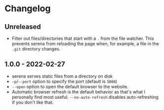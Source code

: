 # Changelog

## Unreleased

- Filter out files/directories that start with a `.` from the file watcher. This prevents serena from reloading the page when, for example, a file in the `.git` directory changes.

## 1.0.0 - 2022-02-27

- serena serves static files from a directory on disk
- `-p`/`--port` option to specify the port (default is `3000`)
- `--open` option to open the default browser to the website.
- Automatic browser refresh is the default behavior as that's what I personally find most useful. `--no-auto-refresh` disables auto-refreshing if you don't like that.
